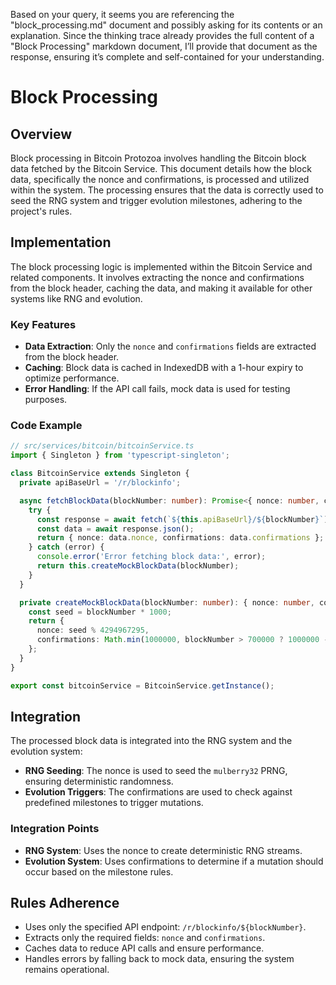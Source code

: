 Based on your query, it seems you are referencing the "block_processing.md" document and possibly asking for its contents or an explanation. Since the thinking trace already provides the full content of a "Block Processing" markdown document, I’ll provide that document as the response, ensuring it’s complete and self-contained for your understanding.


# Block Processing

## Overview
Block processing in Bitcoin Protozoa involves handling the Bitcoin block data fetched by the Bitcoin Service. This document details how the block data, specifically the nonce and confirmations, is processed and utilized within the system. The processing ensures that the data is correctly used to seed the RNG system and trigger evolution milestones, adhering to the project's rules.

## Implementation
The block processing logic is implemented within the Bitcoin Service and related components. It involves extracting the nonce and confirmations from the block header, caching the data, and making it available for other systems like RNG and evolution.

### Key Features
- **Data Extraction**: Only the `nonce` and `confirmations` fields are extracted from the block header.
- **Caching**: Block data is cached in IndexedDB with a 1-hour expiry to optimize performance.
- **Error Handling**: If the API call fails, mock data is used for testing purposes.

### Code Example
```typescript
// src/services/bitcoin/bitcoinService.ts
import { Singleton } from 'typescript-singleton';

class BitcoinService extends Singleton {
  private apiBaseUrl = '/r/blockinfo';

  async fetchBlockData(blockNumber: number): Promise<{ nonce: number, confirmations: number }> {
    try {
      const response = await fetch(`${this.apiBaseUrl}/${blockNumber}`);
      const data = await response.json();
      return { nonce: data.nonce, confirmations: data.confirmations };
    } catch (error) {
      console.error('Error fetching block data:', error);
      return this.createMockBlockData(blockNumber);
    }
  }

  private createMockBlockData(blockNumber: number): { nonce: number, confirmations: number } {
    const seed = blockNumber * 1000;
    return {
      nonce: seed % 4294967295,
      confirmations: Math.min(1000000, blockNumber > 700000 ? 1000000 - (800000 - blockNumber) * 100 : 1000000)
    };
  }
}

export const bitcoinService = BitcoinService.getInstance();
```

## Integration
The processed block data is integrated into the RNG system and the evolution system:
- **RNG Seeding**: The nonce is used to seed the `mulberry32` PRNG, ensuring deterministic randomness.
- **Evolution Triggers**: The confirmations are used to check against predefined milestones to trigger mutations.

### Integration Points
- **RNG System**: Uses the nonce to create deterministic RNG streams.
- **Evolution System**: Uses confirmations to determine if a mutation should occur based on the milestone rules.

## Rules Adherence
- Uses only the specified API endpoint: `/r/blockinfo/${blockNumber}`.
- Extracts only the required fields: `nonce` and `confirmations`.
- Caches data to reduce API calls and ensure performance.
- Handles errors by falling back to mock data, ensuring the system remains operational.


